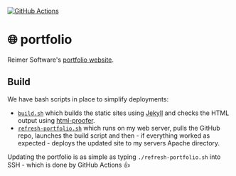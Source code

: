 [![GitHub Actions](https://img.shields.io/github/workflow/status/reimersoftware/portfolio/CI?style=flat-square)](https://github.com/reimersoftware/portfolio/actions)

# 🌐 portfolio

Reimer Software's [portfolio website](https://reimer.software).

## Build

We have bash scripts in place to simplify deployments:
- [`build.sh`](build.sh) which builds the static sites
  using [Jekyll](https://jekyllrb.com/) and checks the HTML output
  using [html-proofer](https://github.com/gjtorikian/html-proofer).
- [`refresh-portfolio.sh`](https://gist.github.com/heinrichreimer/0bee5be4af58d316e5fda61b82fd3d29)
  which runs on my web server, pulls the GitHub repo, launches
  the build script and then - if everything worked as expected -
  deploys the updated site to my servers Apache directory.

Updating the portfolio is as simple as typing `./refresh-portfolio.sh` into SSH - which is done by GitHub Actions :+1:
